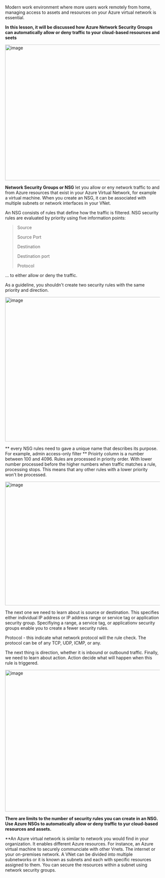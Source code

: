 Modern work environment where more users work remotely from home, managing access to assets and resources on your Azure virtual network is essential.


**In this lesson, it will be discussed how Azure Network Security Groups can automatically allow or deny traffic to your cloud-based resources and seets**



<img width="835" height="440" alt="image" src="https://github.com/user-attachments/assets/8a756ba5-bbd0-4ba3-950f-69731cb58a1c" />




**Network Security Groups or NSG** let you allow or eny network traffic to and from Azure resources that exist in your Azure Virtual Network, for example a virtual machine. When you create an NSG, it can be associated with multiple subnets or network interfaces in your VNet.

An NSG consists of rules that define how the traffic is filtered. NSG security rules are evaluated by priority using five information points:

> Source
>
> Source Port
>
> Destination
>
> Destination port
>
> Protocol

... to either allow or deny the traffic.

As a guideline, you shouldn't create two security rules with the same priority and direction.

<img width="860" height="468" alt="image" src="https://github.com/user-attachments/assets/f8981e19-abea-42cc-a1f2-7c7c391061ca" />

** every NSG rules need to gave a unique name that describes its purpose. For example, admin access-only filter
** Prioirty column is a number between 100 and 4096. Rules are processed in priority order. With lower number processed before the higher numbers when traffic matches a rule, processing stops. This means that any other rules with a lower priority won't be processed.

<img width="809" height="401" alt="image" src="https://github.com/user-attachments/assets/e190e849-f882-4585-8146-be180181fa76" />


The next one we need to learn about is source or destination. This specifies either individual IP address or IP address range or service tag or application security group. Specifiying a range, a service tag, or applicationv security groups enable you to create a fewer security rules.

Protocol - this indicate what network protocol will the rule check. The protocol can be of any TCP, UDP, ICMP, or any. 

The next thing is direction, whether it is inbound or outbound traffic. Finally, we need to learn about action. Action decide what will happen when this rule is triggered. 


<img width="903" height="459" alt="image" src="https://github.com/user-attachments/assets/838804df-7767-4e99-9f3a-30eca28786d8" />

**There are limits to the number of security rules you can create in an NSG. Use Azure NSGs to automatically allow or deny traffic to yur cloud-based resources and assets.**


**An Azure virtual network is similar to network you would find in your organization. It enables different Azure resources. For instance, an Azure virtual machine to securely communciate with other Vnets. The internet or your on-premises network. A VNet can be divided into multiple subnetworks or it is known as subnets and each with specific resources assigned to them. You can secure the resources within a subnet using network security groups.

